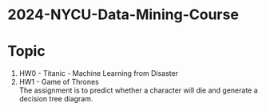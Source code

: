 # 2024-NYCU-Data-Mining-Course
# Topic
1. HW0 - Titanic - Machine Learning from Disaster
2. HW1 - Game of Thrones  
The assignment is to predict whether a character will die and generate a decision tree diagram.


